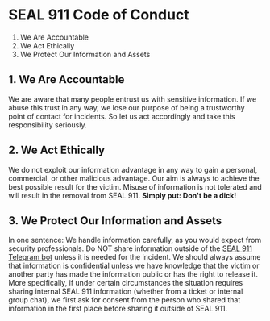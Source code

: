 # SEAL 911 Code of Conduct

1. We Are Accountable
2. We Act Ethically
3. We Protect Our Information and Assets

## 1. We Are Accountable

We are aware that many people entrust us with sensitive information. If we abuse this trust in any way, we lose our purpose of being a trustworthy point of contact for incidents. So let us act accordingly and take this responsibility seriously.

## 2. We Act Ethically

We do not exploit our information advantage in any way to gain a personal, commercial, or other malicious advantage. Our aim is always to achieve the best possible result for the victim. Misuse of information is not tolerated and will result in the removal from SEAL 911. **Simply put: Don't be a dick!**

## 3. We Protect Our Information and Assets

In one sentence: We handle information carefully, as you would expect from security professionals. Do NOT share information outside of the [SEAL 911 Telegram bot](https://t.me/seal_911_bot) unless it is needed for the incident. We should always assume that information is confidential unless we have knowledge that the victim or another party has made the information public or has the right to release it. More specifically, if under certain circumstances the situation requires sharing internal SEAL 911 information (whether from a ticket or internal group chat), we first ask for consent from the person who shared that information in the first place before sharing it outside of SEAL 911.
